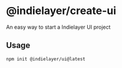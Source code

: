 # @indielayer/create-ui

An easy way to start a Indielayer UI project

## Usage

```sh
npm init @indielayer/ui@latest
```
